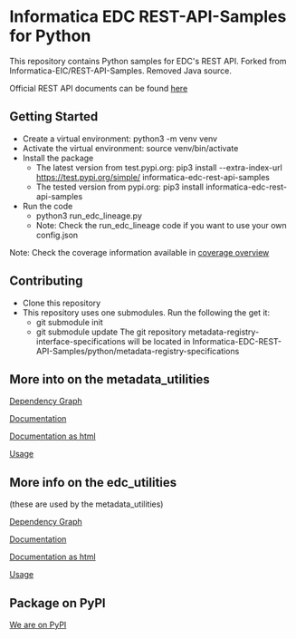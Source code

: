 # Informatica EDC REST-API-Samples for Python
This repository contains Python samples for EDC's REST API. 
Forked from Informatica-EIC/REST-API-Samples. Removed Java source.

Official REST API documents can be found [here](https://docs.informatica.com/data-catalog/enterprise-data-catalog/10-4-1/enterprise-data-catalog-rest-api-reference)

Getting Started
---------------

* Create a virtual environment:
  python3 -m venv venv
* Activate the virtual environment:
  source venv/bin/activate
* Install the package
  * The latest version from test.pypi.org:
    pip3 install --extra-index-url https://test.pypi.org/simple/ informatica-edc-rest-api-samples
  * The tested version from pypi.org:
    pip3 install informatica-edc-rest-api-samples
* Run the code
  * python3 run_edc_lineage.py
  * Note: Check the run_edc_lineage code if you want to use your own config.json

Note: Check the coverage information available in [coverage overview](python/docs/htmlcoverage)

Contributing
------------

* Clone this repository
* This repository uses one submodules. Run the following the get it:
  - git submodule init
  - git submodule update
The git repository metadata-registry-interface-specifications will be located in Informatica-EDC-REST-API-Samples/python/metadata-registry-specifications

## More into on the metadata_utilities
[Dependency Graph](python/docs/metadata_utilities/metadata_utilities.svg)

[Documentation](python/docs/metadata_utilities/markdown/metadata_utilities/index.md)

[Documentation as html](python/docs/metadata_utilities/html/metadata_utilities/index.html)

[Usage](python/metadata_utilities/usage.md)


## More info on the edc_utilities
(these are used by the metadata_utilities)

[Dependency Graph](python/docs/edc_utilities/edc_utilities.svg)

[Documentation](python/docs/edc_utilities/markdown/edc_utilities/index.md)

[Documentation as html](python/docs/edc_utilities/html/edc_utilities/index.html)

[Usage](python/edc_utilities/usage.md)

## Package on PyPI

[We are on PyPI](https://pypi.org/project/informatica-edc-rest-api-samples/)

